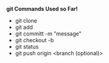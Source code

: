 **git Commands Used so Far!**

* git clone 
* git add <filename>
* git committ -m "message"
* git checkout -b <branch>
* git status
* git push origin <branch (optional)>